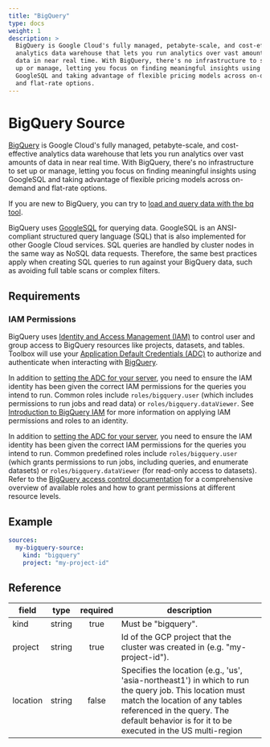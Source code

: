 ```yaml
---
title: "BigQuery"
type: docs
weight: 1
description: >
  BigQuery is Google Cloud's fully managed, petabyte-scale, and cost-effective
  analytics data warehouse that lets you run analytics over vast amounts of 
  data in near real time. With BigQuery, there's no infrastructure to set 
  up or manage, letting you focus on finding meaningful insights using 
  GoogleSQL and taking advantage of flexible pricing models across on-demand 
  and flat-rate options.
---
```


# BigQuery Source

[BigQuery][bigquery-docs] is Google Cloud's fully managed, petabyte-scale, 
and cost-effective analytics data warehouse that lets you run analytics 
over vast amounts of data in near real time. With BigQuery, there's no 
infrastructure to set up or manage, letting you focus on finding meaningful 
insights using GoogleSQL and taking advantage of flexible pricing models 
across on-demand and flat-rate options.

If you are new to BigQuery, you can try to 
[load and query data with the bq tool][bigquery-quickstart-cli].

BigQuery uses [GoogleSQL][bigquery-googlesql] for querying data. GoogleSQL 
is an ANSI-compliant structured query language (SQL) that is also implemented 
for other Google Cloud services. SQL queries are handled by cluster nodes 
in the same way as NoSQL data requests. Therefore, the same best practices 
apply when creating SQL queries to run against your BigQuery data, such as 
avoiding full table scans or complex filters.

[bigquery-docs]: https://cloud.google.com/bigquery/docs
[bigquery-quickstart-cli]: https://cloud.google.com/bigquery/docs/quickstarts/quickstart-command-line
[bigquery-googlesql]: https://cloud.google.com/bigquery/docs/reference/standard-sql/

## Requirements

### IAM Permissions

BigQuery uses [Identity and Access Management (IAM)][iam-overview] to control 
user and group access to BigQuery resources like projects, datasets, and tables. 
Toolbox will use your [Application Default Credentials (ADC)][adc] to authorize 
and authenticate when interacting with [BigQuery][bigquery-docs].

In addition to [setting the ADC for your server][set-adc], you need to ensure 
the IAM identity has been given the correct IAM permissions for the queries 
you intend to run. Common roles include `roles/bigquery.user` (which includes 
permissions to run jobs and read data) or `roles/bigquery.dataViewer`. See 
[Introduction to BigQuery IAM][grant-permissions] for more information on 
applying IAM permissions and roles to an identity.

In addition to [setting the ADC for your server][set-adc], you need to ensure 
the IAM identity has been given the correct IAM permissions for the queries 
you intend to run. Common predefined roles include `roles/bigquery.user` 
(which grants permissions to run jobs, including queries, and enumerate 
datasets) or `roles/bigquery.dataViewer` (for read-only access to datasets). 
Refer to the [BigQuery access control documentation][grant-permissions] for 
a comprehensive overview of available roles and how to grant permissions at 
different resource levels.

[iam-overview]: https://cloud.google.com/bigquery/docs/access-control
[adc]: https://cloud.google.com/docs/authentication#adc
[set-adc]: https://cloud.google.com/docs/authentication/provide-credentials-adc
[grant-permissions]: https://cloud.google.com/bigquery/docs/access-control

## Example

```yaml
sources:
  my-bigquery-source:
    kind: "bigquery"
    project: "my-project-id"
```

## Reference

| **field** | **type** | **required** | **description**                                                               |
|-----------|:--------:|:------------:|-------------------------------------------------------------------------------|
| kind      |  string  |     true     | Must be "bigquery".                                                           |
| project   |  string  |     true     | Id of the GCP project that the cluster was created in (e.g. "my-project-id"). |
| location  |  string  |    false     | Specifies the location (e.g., 'us', 'asia-northeast1') in which to run the query job. This location must match the location of any tables referenced in the query. The default behavior is for it to be executed in the US multi-region |
